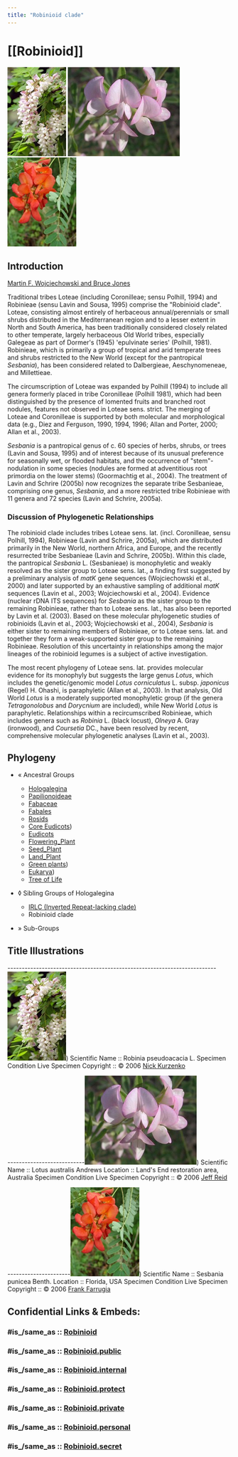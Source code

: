 ```yaml
---
title: "Robinioid clade"
---
```


# [[Robinioid]] 

![Robinia pseudoacacia](Robinioid/Robinia_pseudoacacia.jpg) 
![Lotus australis](Robinioid/Lotus_australis.jpg) 
![Sesbania punicea](Robinioid/Sesbania_punicea.jpg) 


## Introduction

[Martin F. Wojciechowski and Bruce Jones]() 

Traditional tribes Loteae (including Coronilleae; sensu Polhill, 1994)
and Robinieae (sensu Lavin and Sousa, 1995) comprise the \"Robinioid
clade\". Loteae, consisting almost entirely of herbaceous
annual/perennials or small shrubs distributed in the Mediterranean
region and to a lesser extent in North and South America, has been
traditionally considered closely related to other temperate, largely
herbaceous Old World tribes, especially Galegeae as part of Dormer\'s
(1945) \'epulvinate series\' (Polhill, 1981). Robinieae, which is
primarily a group of tropical and arid temperate trees and shrubs
restricted to the New World (except for the pantropical *Sesbania*), has
been considered related to Dalbergieae, Aeschynomeneae, and Millettieae.

The circumscription of Loteae was expanded by Polhill (1994) to include
all genera formerly placed in tribe Coronilleae (Polhill 1981), which
had been distinguished by the presence of lomented fruits and branched
root nodules, features not observed in Loteae sens. strict. The merging
of Loteae and Coronilleae is supported by both molecular and
morphological data (e.g., Diez and Ferguson, 1990, 1994, 1996; Allan and
Porter, 2000; Allan et al., 2003).

*Sesbania* is a pantropical genus of c. 60 species of herbs, shrubs, or
trees (Lavin and Sousa, 1995) and of interest because of its unusual
preference for seasonally wet, or flooded habitats, and the occurrence
of \"stem\"-nodulation in some species (nodules are formed at
adventitious root primordia on the lower stems) (Goormachtig et al.,
2004). The treatment of Lavin and Schrire (2005b) now recognizes the
separate tribe Sesbanieae, comprising one genus, *Sesbania*, and a more
restricted tribe Robinieae with 11 genera and 72 species (Lavin and
Schrire, 2005a).

### Discussion of Phylogenetic Relationships

The robinioid clade includes tribes Loteae sens. lat. (incl.
Coronilleae, sensu Polhill, 1994), Robinieae (Lavin and Schrire, 2005a),
which are distributed primarily in the New World, northern Africa, and
Europe, and the recently resurrected tribe Sesbanieae (Lavin and
Schrire, 2005b). Within this clade, the pantropical *Sesbania* L.
(Sesbanieae) is monophyletic and weakly resolved as the sister group to
Loteae sens. lat., a finding first suggested by a preliminary analysis
of *matK* gene sequences (Wojciechowski et al., 2000) and later
supported by an exhaustive sampling of additional *matK* sequences
(Lavin et al., 2003; Wojciechowski et al., 2004). Evidence (nuclear rDNA
ITS sequences) for *Sesbania* as the sister group to the remaining
Robinieae, rather than to Loteae sens. lat., has also been reported by
Lavin et al. (2003). Based on these molecular phylogenetic studies of
robinioids (Lavin et al., 2003; Wojciechowski et al., 2004), *Sesbania*
is either sister to remaining members of Robinieae, or to Loteae sens.
lat. and together they form a weak-supported sister group to the
remaining Robinieae. Resolution of this uncertainty in relationships
among the major lineages of the robinioid legumes is a subject of active
investigation.

The most recent phylogeny of Loteae sens. lat. provides molecular
evidence for its monophyly but suggests the large genus *Lotus*, which
includes the genetic/genomic model *Lotus corniculatus* L. subsp.
*japonicus* (Regel) H. Ohashi, is paraphyletic (Allan et al., 2003). In
that analysis, Old World *Lotus* is a moderately supported monophyletic
group (if the genera *Tetragonolobus* and *Dorycnium* are included),
while New World *Lotus* is paraphyletic. Relationships within a
recircumscribed Robinieae, which includes genera such as *Robinia* L.
(black locust), *Olneya* A. Gray (ironwood), and *Coursetia* DC., have
been resolved by recent, comprehensive molecular phylogenetic analyses
(Lavin et al., 2003).

## Phylogeny 

-   « Ancestral Groups  
    -   [Hologalegina](../Hologalegina.md)
    -   [Papilionoideae](../../Papilionoideae.md)
    -   [Fabaceae](../../../Fabaceae.md)
    -   [Fabales](../../../../Fabales.md)
    -   [Rosids](../../../../../Rosids.md)
    -  [Core Eudicots](../../../../../../Core_Eudicots.md))
    -   [Eudicots](../../../../../../../Eudicots.md)
    -   [Flowering_Plant](../../../../../../../../Flowering_Plant.md)
    -   [Seed_Plant](../../../../../../../../../Seed_Plant.md)
    -   [Land_Plant](../../../../../../../../../../Land_Plant.md)
    -  [Green plants](../../../../../../../../../../../Plant.md))
    -  [Eukarya](../../../../../../../../../../../../Eukarya.md))
    -   [Tree of Life](../../../../../../../../../../../../Tree_of_Life.md)

-   ◊ Sibling Groups of  Hologalegina
    -   [IRLC (Inverted Repeat-lacking         clade)](IRLC_%28Inverted_Repeat-lacking_clade%29)
    -   Robinioid clade

-   » Sub-Groups 


## Title Illustrations

-------------------------------------------------------------------------![Robinia pseudoacacia](Robinioid/Robinia_pseudoacacia.jpg))
Scientific Name ::     Robinia pseudoacacia L.
Specimen Condition   Live Specimen
Copyright ::            © 2006 [Nick Kurzenko](mailto:kurzenko@ibss.dvo.ru) 

---------------------------![Lotus australis](Robinioid/Lotus_australis.jpg))
Scientific Name ::     Lotus australis Andrews
Location ::           Land\'s End restoration area, Australia
Specimen Condition   Live Specimen
Copyright ::            © 2006 [Jeff Reid](http://homepages.picknowl.com.au/jreid)

----------------------![Sesbania punicea](Robinioid/Sesbania_punicea.jpg))
Scientific Name ::     Sesbania punicea Benth.
Location ::           Florida, USA
Specimen Condition   Live Specimen
Copyright ::            © 2006 [Frank Farrugia](mailto:Frank.Farruggia@asu.edu)


## Confidential Links & Embeds: 

### #is_/same_as :: [Robinioid](/_Standards/bio/bio~Domain/Eukarya/Plant/Land_Plant/Seed_Plant/Flowering_Plant/Eudicots/Core_Eudicots/Rosids/Fabales/Fabaceae/Papilionoideae/Hologalegina/Robinioid.md) 

### #is_/same_as :: [Robinioid.public](/_public/bio/bio~Domain/Eukarya/Plant/Land_Plant/Seed_Plant/Flowering_Plant/Eudicots/Core_Eudicots/Rosids/Fabales/Fabaceae/Papilionoideae/Hologalegina/Robinioid.public.md) 

### #is_/same_as :: [Robinioid.internal](/_internal/bio/bio~Domain/Eukarya/Plant/Land_Plant/Seed_Plant/Flowering_Plant/Eudicots/Core_Eudicots/Rosids/Fabales/Fabaceae/Papilionoideae/Hologalegina/Robinioid.internal.md) 

### #is_/same_as :: [Robinioid.protect](/_protect/bio/bio~Domain/Eukarya/Plant/Land_Plant/Seed_Plant/Flowering_Plant/Eudicots/Core_Eudicots/Rosids/Fabales/Fabaceae/Papilionoideae/Hologalegina/Robinioid.protect.md) 

### #is_/same_as :: [Robinioid.private](/_private/bio/bio~Domain/Eukarya/Plant/Land_Plant/Seed_Plant/Flowering_Plant/Eudicots/Core_Eudicots/Rosids/Fabales/Fabaceae/Papilionoideae/Hologalegina/Robinioid.private.md) 

### #is_/same_as :: [Robinioid.personal](/_personal/bio/bio~Domain/Eukarya/Plant/Land_Plant/Seed_Plant/Flowering_Plant/Eudicots/Core_Eudicots/Rosids/Fabales/Fabaceae/Papilionoideae/Hologalegina/Robinioid.personal.md) 

### #is_/same_as :: [Robinioid.secret](/_secret/bio/bio~Domain/Eukarya/Plant/Land_Plant/Seed_Plant/Flowering_Plant/Eudicots/Core_Eudicots/Rosids/Fabales/Fabaceae/Papilionoideae/Hologalegina/Robinioid.secret.md)

